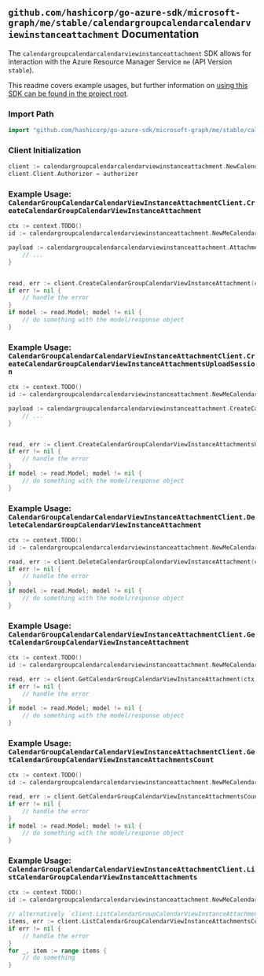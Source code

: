 
## `github.com/hashicorp/go-azure-sdk/microsoft-graph/me/stable/calendargroupcalendarcalendarviewinstanceattachment` Documentation

The `calendargroupcalendarcalendarviewinstanceattachment` SDK allows for interaction with the Azure Resource Manager Service `me` (API Version `stable`).

This readme covers example usages, but further information on [using this SDK can be found in the project root](https://github.com/hashicorp/go-azure-sdk/tree/main/docs).

### Import Path

```go
import "github.com/hashicorp/go-azure-sdk/microsoft-graph/me/stable/calendargroupcalendarcalendarviewinstanceattachment"
```


### Client Initialization

```go
client := calendargroupcalendarcalendarviewinstanceattachment.NewCalendarGroupCalendarCalendarViewInstanceAttachmentClientWithBaseURI("https://management.azure.com")
client.Client.Authorizer = authorizer
```


### Example Usage: `CalendarGroupCalendarCalendarViewInstanceAttachmentClient.CreateCalendarGroupCalendarViewInstanceAttachment`

```go
ctx := context.TODO()
id := calendargroupcalendarcalendarviewinstanceattachment.NewMeCalendarGroupIdCalendarIdCalendarViewIdInstanceID("calendarGroupIdValue", "calendarIdValue", "eventIdValue", "eventId1Value")

payload := calendargroupcalendarcalendarviewinstanceattachment.Attachment{
	// ...
}


read, err := client.CreateCalendarGroupCalendarViewInstanceAttachment(ctx, id, payload)
if err != nil {
	// handle the error
}
if model := read.Model; model != nil {
	// do something with the model/response object
}
```


### Example Usage: `CalendarGroupCalendarCalendarViewInstanceAttachmentClient.CreateCalendarGroupCalendarViewInstanceAttachmentsUploadSession`

```go
ctx := context.TODO()
id := calendargroupcalendarcalendarviewinstanceattachment.NewMeCalendarGroupIdCalendarIdCalendarViewIdInstanceID("calendarGroupIdValue", "calendarIdValue", "eventIdValue", "eventId1Value")

payload := calendargroupcalendarcalendarviewinstanceattachment.CreateCalendarGroupCalendarViewInstanceAttachmentsUploadSessionRequest{
	// ...
}


read, err := client.CreateCalendarGroupCalendarViewInstanceAttachmentsUploadSession(ctx, id, payload)
if err != nil {
	// handle the error
}
if model := read.Model; model != nil {
	// do something with the model/response object
}
```


### Example Usage: `CalendarGroupCalendarCalendarViewInstanceAttachmentClient.DeleteCalendarGroupCalendarViewInstanceAttachment`

```go
ctx := context.TODO()
id := calendargroupcalendarcalendarviewinstanceattachment.NewMeCalendarGroupIdCalendarIdCalendarViewIdInstanceIdAttachmentID("calendarGroupIdValue", "calendarIdValue", "eventIdValue", "eventId1Value", "attachmentIdValue")

read, err := client.DeleteCalendarGroupCalendarViewInstanceAttachment(ctx, id, calendargroupcalendarcalendarviewinstanceattachment.DefaultDeleteCalendarGroupCalendarViewInstanceAttachmentOperationOptions())
if err != nil {
	// handle the error
}
if model := read.Model; model != nil {
	// do something with the model/response object
}
```


### Example Usage: `CalendarGroupCalendarCalendarViewInstanceAttachmentClient.GetCalendarGroupCalendarViewInstanceAttachment`

```go
ctx := context.TODO()
id := calendargroupcalendarcalendarviewinstanceattachment.NewMeCalendarGroupIdCalendarIdCalendarViewIdInstanceIdAttachmentID("calendarGroupIdValue", "calendarIdValue", "eventIdValue", "eventId1Value", "attachmentIdValue")

read, err := client.GetCalendarGroupCalendarViewInstanceAttachment(ctx, id, calendargroupcalendarcalendarviewinstanceattachment.DefaultGetCalendarGroupCalendarViewInstanceAttachmentOperationOptions())
if err != nil {
	// handle the error
}
if model := read.Model; model != nil {
	// do something with the model/response object
}
```


### Example Usage: `CalendarGroupCalendarCalendarViewInstanceAttachmentClient.GetCalendarGroupCalendarViewInstanceAttachmentsCount`

```go
ctx := context.TODO()
id := calendargroupcalendarcalendarviewinstanceattachment.NewMeCalendarGroupIdCalendarIdCalendarViewIdInstanceID("calendarGroupIdValue", "calendarIdValue", "eventIdValue", "eventId1Value")

read, err := client.GetCalendarGroupCalendarViewInstanceAttachmentsCount(ctx, id, calendargroupcalendarcalendarviewinstanceattachment.DefaultGetCalendarGroupCalendarViewInstanceAttachmentsCountOperationOptions())
if err != nil {
	// handle the error
}
if model := read.Model; model != nil {
	// do something with the model/response object
}
```


### Example Usage: `CalendarGroupCalendarCalendarViewInstanceAttachmentClient.ListCalendarGroupCalendarViewInstanceAttachments`

```go
ctx := context.TODO()
id := calendargroupcalendarcalendarviewinstanceattachment.NewMeCalendarGroupIdCalendarIdCalendarViewIdInstanceID("calendarGroupIdValue", "calendarIdValue", "eventIdValue", "eventId1Value")

// alternatively `client.ListCalendarGroupCalendarViewInstanceAttachments(ctx, id, calendargroupcalendarcalendarviewinstanceattachment.DefaultListCalendarGroupCalendarViewInstanceAttachmentsOperationOptions())` can be used to do batched pagination
items, err := client.ListCalendarGroupCalendarViewInstanceAttachmentsComplete(ctx, id, calendargroupcalendarcalendarviewinstanceattachment.DefaultListCalendarGroupCalendarViewInstanceAttachmentsOperationOptions())
if err != nil {
	// handle the error
}
for _, item := range items {
	// do something
}
```

